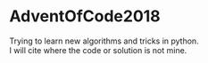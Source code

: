 # AdventOfCode2018

Trying to learn new algorithms and tricks in python.  
I will cite where the code or solution is not mine.
